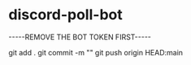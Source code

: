 # discord-poll-bot
-----REMOVE THE BOT TOKEN FIRST-----

git add .
git commit -m ""
git push origin HEAD:main